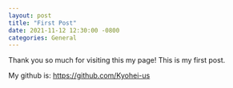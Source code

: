 ```yaml
---
layout: post
title: "First Post"
date: 2021-11-12 12:30:00 -0800
categories: General
---
```


Thank you so much for visiting this my page! This is my first post.

My github is: https://github.com/Kyohei-us
